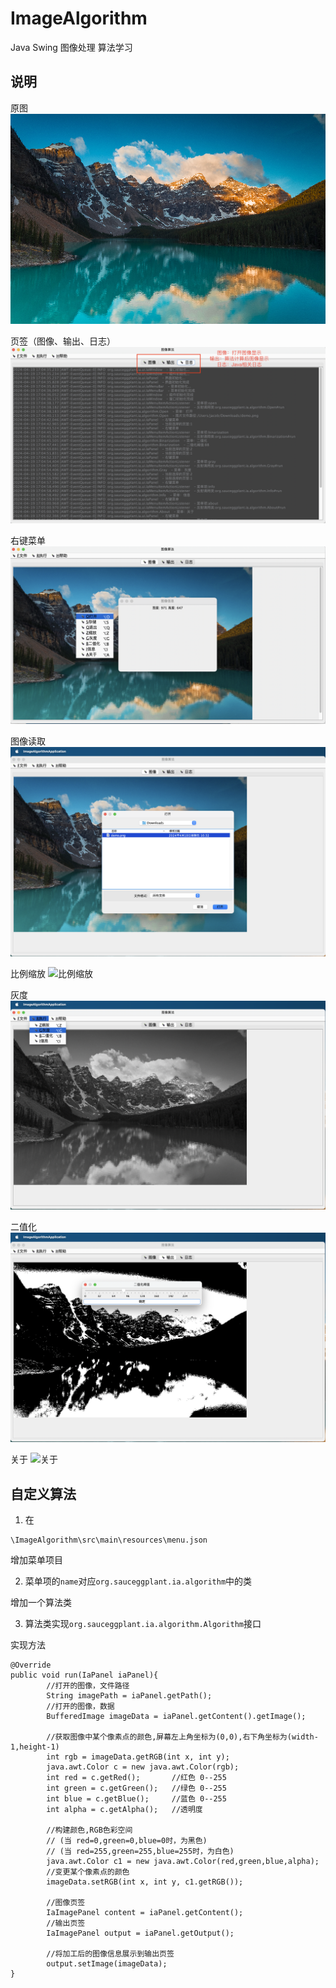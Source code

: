 # ImageAlgorithm
Java Swing 图像处理 算法学习

## 说明

原图
![原图](image/原图.png)

页签（图像、输出、日志）
![页签](image/日志.png)

右键菜单
![右键菜单](image/右键菜单.png)

图像读取
![图像读取](image/图像读取.png)

比例缩放
![比例缩放](image/图像比例缩放.png)

灰度
![灰度](image/灰度.png)

二值化
![二值化](image/二值化.png)

关于
![关于](image/关于.png)

## 自定义算法

1. 在
```
\ImageAlgorithm\src\main\resources\menu.json
```
增加菜单项目

2. 菜单项的`name`对应`org.sauceggplant.ia.algorithm`中的类

增加一个算法类

3. 算法类实现`org.sauceggplant.ia.algorithm.Algorithm`接口

实现方法
```
@Override
public void run(IaPanel iaPanel){
        //打开的图像，文件路径
        String imagePath = iaPanel.getPath();
        //打开的图像，数据
        BufferedImage imageData = iaPanel.getContent().getImage();

        //获取图像中某个像素点的颜色,屏幕左上角坐标为(0,0),右下角坐标为(width-1,height-1)
        int rgb = imageData.getRGB(int x, int y);
        java.awt.Color c = new java.awt.Color(rgb);
        int red = c.getRed();       //红色 0--255
        int green = c.getGreen();   //绿色 0--255
        int blue = c.getBlue();     //蓝色 0--255
        int alpha = c.getAlpha();   //透明度

        //构建颜色,RGB色彩空间
        // (当 red=0,green=0,blue=0时，为黑色)
        // (当 red=255,green=255,blue=255时，为白色)
        java.awt.Color c1 = new java.awt.Color(red,green,blue,alpha);
        //变更某个像素点的颜色
        imageData.setRGB(int x, int y, c1.getRGB());

        //图像页签
        IaImagePanel content = iaPanel.getContent();
        //输出页签
        IaImagePanel output = iaPanel.getOutput();
        
        //将加工后的图像信息展示到输出页签
        output.setImage(imageData);
}
```